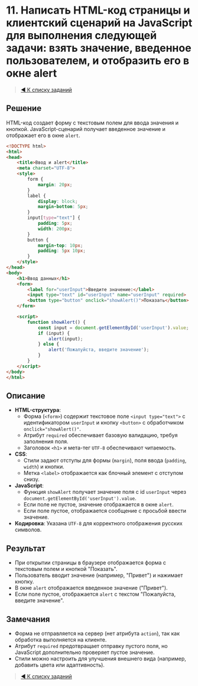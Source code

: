 # 11. Написать HTML-код страницы и клиентский сценарий на JavaScript для выполнения следующей задачи: взять значение, введенное пользователем, и отобразить его в окне alert

> [◀️ К списку заданий](../README.md#практические-задания)

## Решение

HTML-код создает форму с текстовым полем для ввода значения и кнопкой. JavaScript-сценарий получает введенное значение и отображает его в окне `alert`.

```html
<!DOCTYPE html>
<html>
<head>
    <title>Ввод и alert</title>
    <meta charset="UTF-8">
    <style>
        form {
            margin: 20px;
        }
        label {
            display: block;
            margin-bottom: 5px;
        }
        input[type="text"] {
            padding: 5px;
            width: 200px;
        }
        button {
            margin-top: 10px;
            padding: 5px 10px;
        }
    </style>
</head>
<body>
    <h1>Ввод данных</h1>
    <form>
        <label for="userInput">Введите значение:</label>
        <input type="text" id="userInput" name="userInput" required>
        <button type="button" onclick="showAlert()">Показать</button>
    </form>

    <script>
        function showAlert() {
            const input = document.getElementById('userInput').value;
            if (input) {
                alert(input);
            } else {
                alert('Пожалуйста, введите значение');
            }
        }
    </script>
</body>
</html>
```

## Описание

- **HTML-структура**:
  - Форма (`<form>`) содержит текстовое поле `<input type="text">` с идентификатором `userInput` и кнопку `<button>` с обработчиком `onclick="showAlert()"`.
  - Атрибут `required` обеспечивает базовую валидацию, требуя заполнения поля.
  - Заголовок `<h1>` и мета-тег `UTF-8` обеспечивают читаемость.
- **CSS**:
  - Стили задают отступы для формы (`margin`), поля ввода (`padding`, `width`) и кнопки.
  - Метка `<label>` отображается как блочный элемент с отступом снизу.
- **JavaScript**:
  - Функция `showAlert` получает значение поля с id `userInput` через `document.getElementById('userInput').value`.
  - Если поле не пустое, значение отображается в окне `alert`.
  - Если поле пустое, отображается сообщение с просьбой ввести значение.
- **Кодировка**: Указана `UTF-8` для корректного отображения русских символов.

## Результат

- При открытии страницы в браузере отображается форма с текстовым полем и кнопкой "Показать".
- Пользователь вводит значение (например, "Привет") и нажимает кнопку.
- В окне `alert` отображается введенное значение ("Привет").
- Если поле пустое, отображается `alert` с текстом "Пожалуйста, введите значение".

## Замечания

- Форма не отправляется на сервер (нет атрибута `action`), так как обработка выполняется на клиенте.
- Атрибут `required` предотвращает отправку пустого поля, но JavaScript дополнительно проверяет пустое значение.
- Стили можно настроить для улучшения внешнего вида (например, добавить цвета или адаптивность).

> [◀️ К списку заданий](../README.md#практические-задания)
